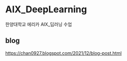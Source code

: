 # AIX_DeepLearning
한양대학교 에리카 AIX_딥러닝 수업

## blog
https://chan0927.blogspot.com/2021/12/blog-post.html
